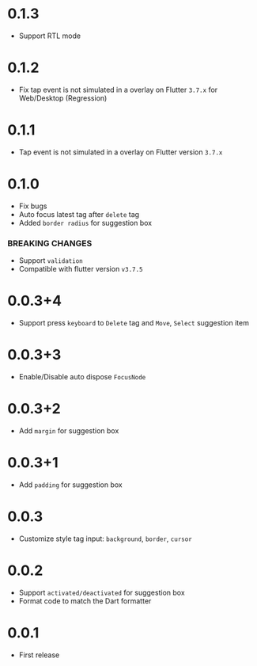 
# 0.1.3

- Support RTL mode

# 0.1.2

- Fix tap event is not simulated in a overlay on Flutter `3.7.x` for Web/Desktop (Regression)

# 0.1.1

- Tap event is not simulated in a overlay on Flutter version `3.7.x`

# 0.1.0

- Fix bugs
- Auto focus latest tag after `delete` tag
- Added `border radius` for suggestion box

### BREAKING CHANGES
- Support `validation` 
- Compatible with flutter version `v3.7.5` 

# 0.0.3+4

- Support press `keyboard` to `Delete` tag and `Move`, `Select` suggestion item

# 0.0.3+3

- Enable/Disable auto dispose `FocusNode`

# 0.0.3+2

- Add `margin` for suggestion box

# 0.0.3+1

- Add `padding` for suggestion box

# 0.0.3

- Customize style tag input: `background`, `border`, `cursor`

# 0.0.2

- Support `activated/deactivated` for suggestion box
- Format code to match the Dart formatter

# 0.0.1

- First release